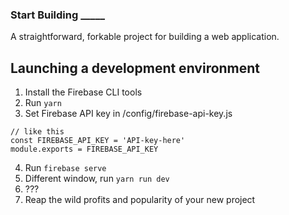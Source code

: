 ### Start Building _____
A straightforward, forkable project for building a web application.

## Launching a development environment
1. Install the Firebase CLI tools
2. Run `yarn`
3. Set Firebase API key in /config/firebase-api-key.js
  ```
  // like this
  const FIREBASE_API_KEY = 'API-key-here'
  module.exports = FIREBASE_API_KEY
  ```
4. Run `firebase serve`
5. Different window, run `yarn run dev`
6. ???
7. Reap the wild profits and popularity of your new project
